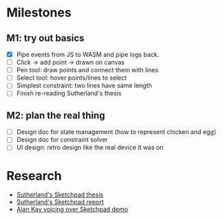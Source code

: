 # Milestones

## M1: try out basics

- [x] Pipe events from JS to WASM and pipe logs back.
- [ ] Click -> add point -> drawn on canvas
- [ ] Pen tool: draw points and connect them with lines
- [ ] Select tool: hover points/lines to select
- [ ] Simplest constraint: two lines have same length
- [ ] Finish re-reading Sutherland's thesis

## M2: plan the real thing

- [ ] Design doc for state management (how to represent chicken and egg)
- [ ] Design doc for constraint solver
- [ ] UI design: retro design like the real device it was on

# Research

- [Sutherland's Sketchpad thesis](http://worrydream.com/refs/Sutherland-Sketchpad.pdf)
- [Sutherland's Sketchpad report](http://worrydream.com/refs/Sutherland%20-%20Sketchpad%20Report.pdf)
- [Alan Kay voicing over Sketchpad demo](https://www.youtube.com/watch?v=5RyU50qbvzQ)
